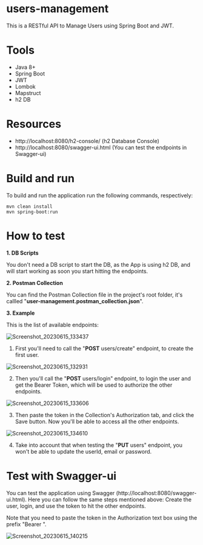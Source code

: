 # users-management

This is a RESTful API to Manage Users using Spring Boot and JWT.

# Tools

- Java 8+
- Spring Boot
- JWT
- Lombok
- Mapstruct
- h2 DB

# Resources

- http://localhost:8080/h2-console/ (h2 Database Console)
- http://localhost:8080/swagger-ui.html (You can test the endpoints in Swagger-ui)

# Build and run

To build and run the application run the following commands, respectively:

```
mvn clean install
mvn spring-boot:run
```

# How to test

**1. DB Scripts**

You don't need a DB script to start the DB, as the App is using h2 DB, and will start working as soon you start hitting the endpoints.

**2. Postman Collection**

You can find the Postman Collection file in the project's root folder, it's callled "**user-management.postman_collection.json**".

**3. Example**

This is the list of available endpoints:

![Screenshot_20230615_133437](https://github.com/salvaje1385/users-management/assets/36721058/14a975f7-ce7c-4297-be56-5f50e2b372e0)

1. First you'll need to call the "**POST** users/create" endpoint, to create the first user.

![Screenshot_20230615_132931](https://github.com/salvaje1385/users-management/assets/36721058/2ea2a188-0605-4b67-a24d-c562fce1037d)

2. Then you'll call the "**POST** users/login" endpoint, to login the user and get the Bearer Token, which will be used to authorize the other endpoints.

![Screenshot_20230615_133606](https://github.com/salvaje1385/users-management/assets/36721058/bb91e519-4a94-4b8f-bb99-3a36e2a937d4)

3. Then paste the token in the Collection's Authorization tab, and click the Save button. Now you'll be able to access all the other endpoints.

![Screenshot_20230615_134610](https://github.com/salvaje1385/users-management/assets/36721058/8ce0886a-a35c-4663-9112-cd3db2d8c1a1)

4. Take into account that when testing the "**PUT** users" endpoint, you won't be able to update the userId, email or password.

# Test with Swagger-ui

You can test the application using Swagger (http://localhost:8080/swagger-ui.html). Here you can follow the same steps mentioned above: Create the user, login, and use the token to hit the other endpoints.

Note that you need to paste the token in the Authorization text box using the prefix "Bearer ".

![Screenshot_20230615_140215](https://github.com/salvaje1385/users-management/assets/36721058/2f816f00-00ed-48e8-9ca6-4c1d083a0bd6)

